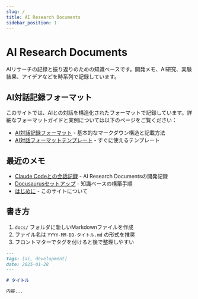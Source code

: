 ```yaml
---
slug: /
title: AI Research Documents
sidebar_position: 1
---
```


# AI Research Documents

AIリサーチの記録と振り返りのための知識ベースです。開発メモ、AI研究、実験結果、アイデアなどを時系列で記録しています。

## AI対話記録フォーマット

このサイトでは、AIとの対話を構造化されたフォーマットで記録しています。詳細なフォーマットガイドと実例については以下のページをご覧ください：

- [AI対話記録フォーマット](/2025-01-28-ai-dialogue-format) - 基本的なマークダウン構造と記載方法
- [AI対話フォーマットテンプレート](/ai-dialogue-format-template) - すぐに使えるテンプレート

## 最近のメモ

- [Claude Codeとの会話記録](/2025-01-28-claude-code-conversations) - AI Research Documentsの開発記録
- [Docusaurusセットアップ](/2025-01-28-docusaurus-setup) - 知識ベースの構築手順
- [はじめに](/2025-01-28-getting-started) - このサイトについて

## 書き方

1. `docs/` フォルダに新しいMarkdownファイルを作成
2. ファイル名は `YYYY-MM-DD-タイトル.md` の形式を推奨
3. フロントマターでタグを付けると後で整理しやすい

```markdown
---
tags: [ai, development]
date: 2025-01-28
---

# タイトル

内容...
```